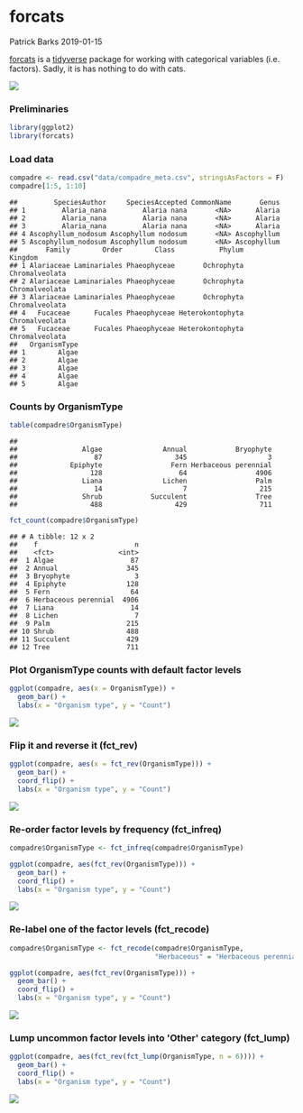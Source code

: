forcats
================
Patrick Barks
2019-01-15

[forcats](https://forcats.tidyverse.org/) is a [tidyverse](https://www.tidyverse.org/) package for working with categorical variables (i.e. factors). Sadly, it is has nothing to do with cats.

![](https://www.rforcats.net/assets/img/programmer.png)

### Preliminaries

``` r
library(ggplot2)
library(forcats)
```

### Load data

``` r
compadre <- read.csv("data/compadre_meta.csv", stringsAsFactors = F)
compadre[1:5, 1:10]
```

    ##         SpeciesAuthor     SpeciesAccepted CommonName       Genus
    ## 1         Alaria_nana         Alaria nana       <NA>      Alaria
    ## 2         Alaria_nana         Alaria nana       <NA>      Alaria
    ## 3         Alaria_nana         Alaria nana       <NA>      Alaria
    ## 4 Ascophyllum_nodosum Ascophyllum nodosum       <NA> Ascophyllum
    ## 5 Ascophyllum_nodosum Ascophyllum nodosum       <NA> Ascophyllum
    ##       Family        Order        Class           Phylum        Kingdom
    ## 1 Alariaceae Laminariales Phaeophyceae       Ochrophyta Chromalveolata
    ## 2 Alariaceae Laminariales Phaeophyceae       Ochrophyta Chromalveolata
    ## 3 Alariaceae Laminariales Phaeophyceae       Ochrophyta Chromalveolata
    ## 4   Fucaceae      Fucales Phaeophyceae Heterokontophyta Chromalveolata
    ## 5   Fucaceae      Fucales Phaeophyceae Heterokontophyta Chromalveolata
    ##   OrganismType
    ## 1        Algae
    ## 2        Algae
    ## 3        Algae
    ## 4        Algae
    ## 5        Algae

### Counts by OrganismType

``` r
table(compadre$OrganismType)
```

    ## 
    ##                Algae               Annual            Bryophyte 
    ##                   87                  345                    3 
    ##             Epiphyte                 Fern Herbaceous perennial 
    ##                  128                   64                 4906 
    ##                Liana               Lichen                 Palm 
    ##                   14                    7                  215 
    ##                Shrub            Succulent                 Tree 
    ##                  488                  429                  711

``` r
fct_count(compadre$OrganismType)
```

    ## # A tibble: 12 x 2
    ##    f                        n
    ##    <fct>                <int>
    ##  1 Algae                   87
    ##  2 Annual                 345
    ##  3 Bryophyte                3
    ##  4 Epiphyte               128
    ##  5 Fern                    64
    ##  6 Herbaceous perennial  4906
    ##  7 Liana                   14
    ##  8 Lichen                   7
    ##  9 Palm                   215
    ## 10 Shrub                  488
    ## 11 Succulent              429
    ## 12 Tree                   711

### Plot OrganismType counts with default factor levels

``` r
ggplot(compadre, aes(x = OrganismType)) +
  geom_bar() +
  labs(x = "Organism type", y = "Count")
```

![](patrick-forcats_files/figure-markdown_github/unnamed-chunk-4-1.png)

### Flip it and reverse it (fct\_rev)

``` r
ggplot(compadre, aes(x = fct_rev(OrganismType))) +
  geom_bar() +
  coord_flip() +
  labs(x = "Organism type", y = "Count")
```

![](patrick-forcats_files/figure-markdown_github/unnamed-chunk-5-1.png)

### Re-order factor levels by frequency (fct\_infreq)

``` r
compadre$OrganismType <- fct_infreq(compadre$OrganismType)

ggplot(compadre, aes(fct_rev(OrganismType))) +
  geom_bar() +
  coord_flip() +
  labs(x = "Organism type", y = "Count")
```

![](patrick-forcats_files/figure-markdown_github/unnamed-chunk-6-1.png)

### Re-label one of the factor levels (fct\_recode)

``` r
compadre$OrganismType <- fct_recode(compadre$OrganismType,
                                    "Herbaceous" = "Herbaceous perennial")

ggplot(compadre, aes(fct_rev(OrganismType))) +
  geom_bar() +
  coord_flip() +
  labs(x = "Organism type", y = "Count")
```

![](patrick-forcats_files/figure-markdown_github/unnamed-chunk-7-1.png)

### Lump uncommon factor levels into 'Other' category (fct\_lump)

``` r
ggplot(compadre, aes(fct_rev(fct_lump(OrganismType, n = 6)))) +
  geom_bar() +
  coord_flip() +
  labs(x = "Organism type", y = "Count")
```

![](patrick-forcats_files/figure-markdown_github/unnamed-chunk-8-1.png)
